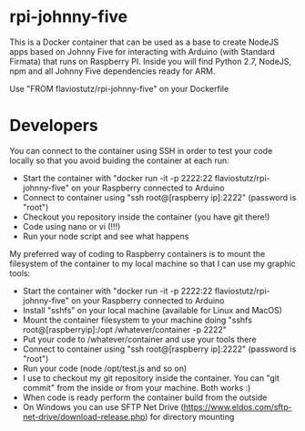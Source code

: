# rpi-johnny-five
This is a Docker container that can be used as a base to create NodeJS apps based on Johnny Five for interacting with Arduino (with Standard Firmata) that runs on Raspberry PI. Inside you will find Python 2.7, NodeJS, npm and all Johnny Five dependencies ready for ARM.

Use "FROM flaviostutz/rpi-johnny-five" on your Dockerfile

# Developers

You can connect to the container using SSH in order to test your code locally so that you avoid buiding the container at each run:
 - Start the container with "docker run -it -p 2222:22 flaviostutz/rpi-johnny-five" on your Raspberry connected to Arduino
 - Connect to container using "ssh root@[raspberry ip]:2222" (password is "root")
 - Checkout you repository inside the container (you have git there!)
 - Code using nano or vi (!!!)
 - Run your node script and see what happens

My preferred way of coding to Raspberry containers is to mount the filesystem of the container to my local machine so that I can use my graphic tools:
 - Start the container with "docker run -it -p 2222:22 flaviostutz/rpi-johnny-five" on your Raspberry connected to Arduino
 - Install "sshfs" on your local machine (available for Linux and MacOS)
 - Mount the container filesystem to your machine doing "sshfs root@[raspberryip]:/opt /whatever/container -p 2222"
 - Put your code to /whatever/container and use your tools there
 - Connect to container using "ssh root@[raspberry ip]:2222" (password is "root")
 - Run your code (node /opt/test.js and so on)
 - I use to checkout my git repository inside the container. You can "git commit" from the inside or from your machine. Both works :)
 - When code is ready perform the container build from the outside
 - On Windows you can use SFTP Net Drive (https://www.eldos.com/sftp-net-drive/download-release.php) for directory mounting
